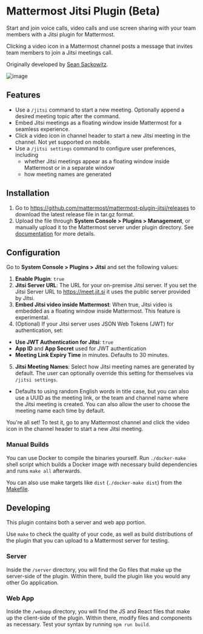 # Mattermost Jitsi Plugin (Beta)

Start and join voice calls, video calls and use screen sharing with your team members with a Jitsi plugin for Mattermost.

Clicking a video icon in a Mattermost channel posts a message that invites team members to join a Jitsi meetings call.

Originally developed by [Sean Sackowitz](https://github.com/seansackowitz).

![image](https://user-images.githubusercontent.com/13119842/82381170-ba500680-99f7-11ea-8254-d4503999783e.png)

## Features

- Use a `/jitsi` command to start a new meeting. Optionally append a desired meeting topic after the command.
- Embed Jitsi meetings as a floating window inside Mattermost for a seamless experience.
- Click a video icon in channel header to start a new Jitsi meeting in the channel. Not yet supported on mobile.
- Use a `/jitsi settings` command to configure user preferences, including
    - whether Jitsi meetings appear as a floating window inside Mattermost or in a separate window
    - how meeting names are generated

## Installation

1. Go to https://github.com/mattermost/mattermost-plugin-jitsi/releases to download the latest release file in tar.gz format.
2. Upload the file through **System Console > Plugins > Management**, or manually upload it to the Mattermost server under plugin directory. See [documentation](https://docs.mattermost.com/administration/plugins.html#set-up-guide) for more details.

## Configuration

Go to **System Console > Plugins > Jitsi** and set the following values:

1. **Enable Plugin**: ``true``
2. **Jitsi Server URL**: The URL for your on-premise Jitsi server. If you set the Jitsi Server URL to https://meet.jit.si it uses the public server provided by Jitsi.
3. **Embed Jitsi video inside Mattermost**: When true, Jitsi video is embedded as a floating window inside Mattermost. This feature is experimental.
4. (Optional) If your Jitsi server uses JSON Web Tokens (JWT) for authentication, set:

  - **Use JWT Authentication for Jitsi**: ``true``
  - **App ID** and **App Secret** used for JWT authentication
  - **Meeting Link Expiry Time** in minutes. Defaults to 30 minutes.
  
5. **Jitsi Meeting Names**: Select how Jitsi meeting names are generated by default. The user can optionally override this setting for themselves via `/jitsi settings`.

  - Defaults to using random English words in title case, but you can also use a UUID as the meeting link, or the team and channel name where the Jitsi meeting is created. You can also allow the user to choose the meeting name each time by default.

You're all set! To test it, go to any Mattermost channel and click the video icon in the channel header to start a new Jitsi meeting.

### Manual Builds

You can use Docker to compile the binaries yourself. Run `./docker-make` shell script which builds a Docker image with necessary build dependencies and runs `make all` afterwards.

You can also use make targets like `dist` (`./docker-make dist`) from the [Makefile](./Makefile).

## Developing

This plugin contains both a server and web app portion.

Use `make` to check the quality of your code, as well as build distributions of the plugin that you can upload to a Mattermost server for testing.

### Server

Inside the `/server` directory, you will find the Go files that make up the server-side of the plugin. Within there, build the plugin like you would any other Go application.

### Web App

Inside the `/webapp` directory, you will find the JS and React files that make up the client-side of the plugin. Within there, modify files and components as necessary. Test your syntax by running `npm run build`.
